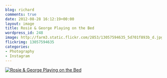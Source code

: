 ```yaml
---
blog: richard
comments: true
date: 2012-08-28 16:12:19+00:00
layout: image
title: Rosie & George Playing on the Bed
wordpress_id: 248
image: http://farm3.static.flickr.com/2853/13057594635_5d701f893b_d.jpg
flickrimg: 13057594635
categories:
- Photography
- Instagram
---
```


[![Rosie & George Playing on the Bed][thm]][img]

[thm]: //farm3.static.flickr.com/2853/13057594635_5d701f893b_d.jpg
[img]: //www.flickr.com/photos/richard-perry/13057594635/